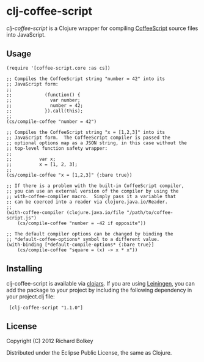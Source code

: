 # clj-coffee-script

*clj-coffee-script* is a Clojure wrapper for compiling
 [CoffeeScript](http://www.coffeescript.org) source files into JavaScript.

## Usage

    (require '[coffee-script.core :as cs])

    ;; Compiles the CoffeeScript string "number = 42" into its
    ;; JavaScript form:
    ;; 
    ;;            (function() {
    ;;              var number;
    ;;              number = 42;
    ;;            }).call(this);
    ;;
    (cs/compile-coffee "number = 42")

    ;; Compiles the CoffeeScript string "x = [1,2,3]" into its
    ;; JavaScript form.  The CoffeeScript compiler is passed the
    ;; optional options map as a JSON string, in this case without the
    ;; top-level function safety wrapper:
    ;;
    ;;          var x;
    ;;          x = [1, 2, 3];
    ;; 
    (cs/compile-coffee "x = [1,2,3]" {:bare true})

    ;; If there is a problem with the built-in CoffeeScript compiler,
    ;; you can use an external version of the compiler by using the
    ;; with-coffee-compiler macro.  Simply pass it a variable that
    ;; can be coerced into a reader via clojure.java.io/Reader.
    ;;
    (with-coffee-compiler (clojure.java.io/file "/path/to/coffee-script.js")
        (cs/compile-coffee "number = -42 if opposite"))

    ;; The default compiler options can be changed by binding the
    ;; *default-coffee-options* symbol to a different value.
    (with-binding [*default-compile-options* {:bare true}]
        (cs/compile-coffee "square = (x) -> x * x"))

## Installing

clj-coffee-script is available via
[clojars](http://clojars.org/clj-coffee-script).  If you are using
[Leiningen](https://github.com/technomancy/leiningen), you can add the
package to your project by including the following dependency in your
project.clj file:

     [clj-coffee-script "1.1.0"]

## License

Copyright (C) 2012 Richard Bolkey

Distributed under the Eclipse Public License, the same as Clojure.
